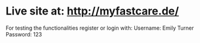 # Live site at: http://myfastcare.de/

For testing the functionalities register or login with:
Username: Emily Turner
Password: 123
